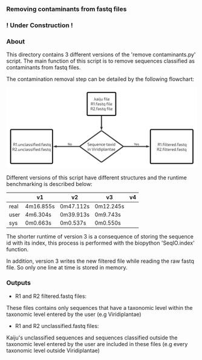 ### Removing contaminants from fastq files
### ! Under Construction !
### About 
This directory contains 3 different versions of the 'remove contaminants.py' script.
The main function of this script is to remove sequences classified as contaminants from fastq files.

The contamination removal step can be detailed by the following flowchart:

![contamination_removal](/images/contamination_removal.png)

Different versions of this script have different structures and the runtime benchmarking is described below:

|      | v1        | v2        | v3        | v4        |
|------|-----------|-----------|-----------|-----------|
| real | 4m16.855s | 0m47.112s | 0m12.245s |           |
| user | 4m6.304s  | 0m39.913s | 0m9.743s  |           |
| sys  | 0m0.663s  | 0m0.537s  | 0m0.550s  |           |

The shorter runtime of version 3 is a consequence of storing the sequence id with its index, this process is performed with the biopython 'SeqIO.index' function.

In addition, version 3 writes the new filtered file while reading the raw fastq file. So only one line at time is stored in memory.

### Outputs

* R1 and R2 filtered.fastq files:

These files contains only sequences that have a taxonomic level within the taxonomic level entered by the user (e.g Viridiplantae) 

* R1 and R2 unclassified.fastq files:

Kaiju's unclassified sequences and sequences classified outside the taxonomic level entered by the user are included in these files (e.g every taxonomic level outside Viridiplantae)

